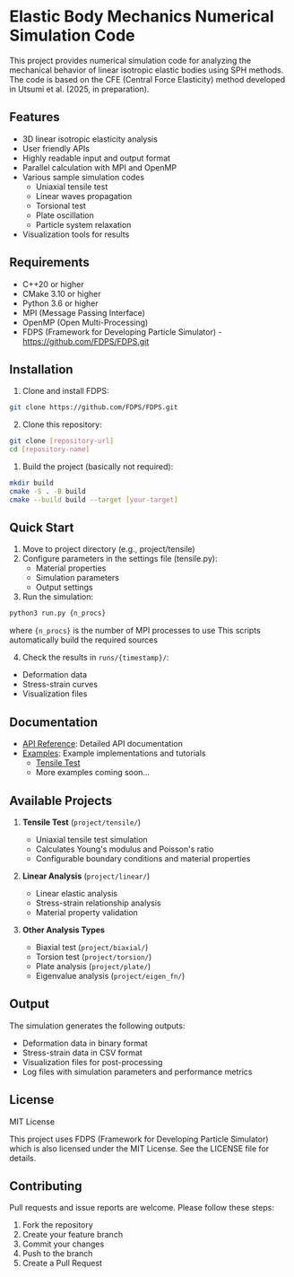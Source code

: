 # Elastic Body Mechanics Numerical Simulation Code

This project provides numerical simulation code for analyzing the mechanical behavior of linear isotropic elastic bodies using SPH methods. The code is based on the CFE (Central Force Elasticity) method developed in Utsumi et al. (2025, in preparation).

## Features

- 3D linear isotropic elasticity analysis
- User friendly APIs
- Highly readable input and output format
- Parallel calculation with MPI and OpenMP
- Various sample simulation codes
  - Uniaxial tensile test
  - Linear waves propagation
  - Torsional test
  - Plate oscillation
  - Particle system relaxation
- Visualization tools for results

## Requirements

- C++20 or higher
- CMake 3.10 or higher
- Python 3.6 or higher
- MPI (Message Passing Interface)
- OpenMP (Open Multi-Processing)
- FDPS (Framework for Developing Particle Simulator) - <https://github.com/FDPS/FDPS.git>

## Installation

1. Clone and install FDPS:

```bash
git clone https://github.com/FDPS/FDPS.git
```

2. Clone this repository:

```bash
git clone [repository-url]
cd [repository-name]
```

1. Build the project (basically not required):

```bash
mkdir build
cmake -S . -B build
cmake --build build --target [your-target]
```

## Quick Start

1. Move to project directory (e.g., project/tensile)
2. Configure parameters in the settings file (tensile.py):
   - Material properties
   - Simulation parameters
   - Output settings
3. Run the simulation:

```bash
python3 run.py {n_procs}
```

where `{n_procs}` is the number of MPI processes to use
This scripts automatically build the required sources

4. Check the results in `runs/{timestamp}/`:

- Deformation data
- Stress-strain curves
- Visualization files

## Documentation

- [API Reference](docs/API.md): Detailed API documentation
- [Examples](docs/examples/): Example implementations and tutorials
  - [Tensile Test](docs/examples/tensile_test.md)
  - More examples coming soon...

## Available Projects

1. **Tensile Test** (`project/tensile/`)
   - Uniaxial tensile test simulation
   - Calculates Young's modulus and Poisson's ratio
   - Configurable boundary conditions and material properties

2. **Linear Analysis** (`project/linear/`)
   - Linear elastic analysis
   - Stress-strain relationship analysis
   - Material property validation

3. **Other Analysis Types**
   - Biaxial test (`project/biaxial/`)
   - Torsion test (`project/torsion/`)
   - Plate analysis (`project/plate/`)
   - Eigenvalue analysis (`project/eigen_fn/`)

## Output

The simulation generates the following outputs:

- Deformation data in binary format
- Stress-strain data in CSV format
- Visualization files for post-processing
- Log files with simulation parameters and performance metrics

## License

MIT License

This project uses FDPS (Framework for Developing Particle Simulator) which is also licensed under the MIT License.
See the LICENSE file for details.

## Contributing

Pull requests and issue reports are welcome. Please follow these steps:

1. Fork the repository
2. Create your feature branch
3. Commit your changes
4. Push to the branch
5. Create a Pull Request
